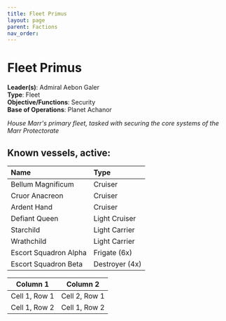 ```yaml
---
title: Fleet Primus
layout: page
parent: Factions
nav_order: 
---
```

# Fleet Primus

**Leader(s)**: Admiral Aebon Galer  
**Type**: Fleet  
**Objective/Functions**: Security  
**Base of Operations**: Planet Achanor  

*House Marr's primary fleet, tasked with securing the core systems of the Marr Protectorate*

## Known vessels, active:
| Name | Type |  
| :--------------- | :--------------- |  
| Bellum Magnificum | Cruiser |  
| Cruor Anacreon | Cruiser |  
| Ardent Hand | Cruiser |  
| Defiant Queen | Light Cruiser |  
| Starchild | Light Carrier |  
| Wrathchild | Light Carrier |  
| Escort Squadron Alpha | Frigate (6x) |  
| Escort Squadron Beta | Destroyer (4x) |  

| Column 1      | Column 2      |
| ------------- | ------------- |
| Cell 1, Row 1 | Cell 2, Row 1 |
| Cell 1, Row 2 | Cell 1, Row 2 |